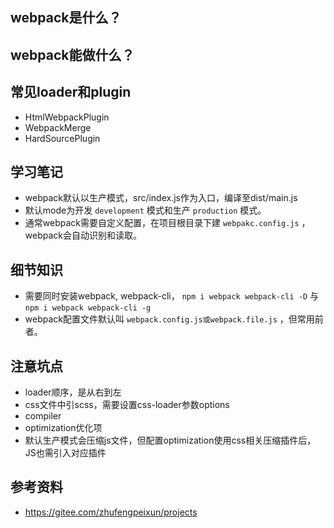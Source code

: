 ## webpack是什么？

## webpack能做什么？

## 常见loader和plugin

* HtmlWebpackPlugin
* WebpackMerge
* HardSourcePlugin

## 学习笔记

* webpack默认以生产模式，src/index.js作为入口，编译至dist/main.js
* 默认mode为开发 `development` 模式和生产 `production` 模式。
* 通常webpack需要自定义配置，在项目根目录下建 `webpakc.config.js` ，webpack会自动识别和读取。

## 细节知识

* 需要同时安装webpack, webpack-cli， `npm i webpack webpack-cli -D` 与 `npm i webpack webpack-cli -g` 
* webpack配置文件默认叫 `webpack.config.js或webpack.file.js` ，但常用前者。

## 注意坑点

* loader顺序，是从右到左
* css文件中引scss，需要设置css-loader参数options
* compiler
* optimization优化项
* 默认生产模式会压缩js文件，但配置optimization使用css相关压缩插件后，JS也需引入对应插件

## 参考资料 

* https://gitee.com/zhufengpeixun/projects

